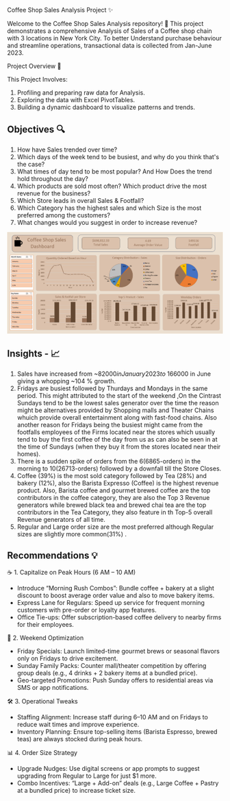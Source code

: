 Coffee Shop Sales Analysis Project  ✨

Welcome to the Coffee Shop Sales Analysis repository! 🚀
This project demonstrates a comprehensive Analysis of Sales of a Coffee shop chain with 3 locations in New York City. To better Understand purchase behaviour and streamline operations, transactional data is collected from Jan-June 2023.

Project Overview 🎯

This Project Involves:
1. Profiling and preparing raw data for Analysis.
2. Exploring the data with Excel PivotTables.
3. Building a dynamic dashboard to visualize patterns and trends.

Objectives 🔍
---

1.	How have Sales trended over time?
2.	Which days of the week tend to be busiest, and why do you think that's the case?
3.	What times of day tend to be most popular? And How Does the trend hold throughout the day?
4.	Which products are sold most often? Which product drive the most revenue for the business?
5.	Which Store leads in overall Sales & Footfall?
6.	 Which Category has the highest sales and which Size is the most preferred among the customers?
7.	What changes would you suggest in order to increase revenue? 




![Coffee Sales Dashboard](Coffee%20Sales%20Dashboard.png)




Insights - 📈
---

1.	Sales have increased from ~$82000 in January 2023 to ~$166000 in June giving a whopping ~104 % growth.
2.	Fridays are busiest followed by Thurdays and Mondays in the same period.
This might attributed to the start of the weekend ,On the Cintrast Sundays tend to be the lowest sales generator over the time the reason might be alternatives provided by Shopping malls and Theater Chains whuich provide overall entertainment along with fast-food chains.
Also another reason for Fridays being the busiest might came from the footfalls employees of the Firms located near the stores which usually tend to buy the first coffee of the day from us as can also be seen in at the time of Sundays (when they buy it from the stores located near their homes).
3.	There is a sudden spike of orders from the 6(6865-orders) in the morning to 10(26713-orders) followed by a downfall till the Store Closes.
4.	 Coffee (39%) is the most sold category followed by Tea (28%) and bakery (12%), also the Barista Expresso (Coffee) is the highest revenue product.
Also, Barista coffee and gourmet brewed coffee are the top contributors in the coffee category, they are also the Top 3 Revenue generators while brewed black tea and brewed chai tea are the top contributors in the Tea Category, they also feature in th Top-5 overall Revenue generators of all time.
5.	Regular and Large order size are the most preferred although Regular sizes are slightly more common(31%) .

Recommendations 💡   
---

☕ 1. Capitalize on Peak Hours (6 AM – 10 AM)
* Introduce “Morning Rush Combos”: Bundle coffee + bakery at a slight discount to boost average order value and also to move bakery items.
* Express Lane for Regulars: Speed up service for frequent morning customers with pre-order or loyalty app features.
 * Office Tie-ups: Offer subscription-based coffee delivery to nearby firms for their employees.

📅 2. Weekend Optimization
 *	Friday Specials: Launch limited-time gourmet brews or seasonal flavors only on Fridays to drive excitement.
 *	Sunday Family Packs: Counter mall/theater competition by offering group deals (e.g., 4 drinks + 2 bakery items at a bundled price).
 *	Geo-targeted Promotions: Push Sunday offers to residential areas via SMS or app notifications.

🛠️  3. Operational Tweaks
*	Staffing Alignment: Increase staff during 6–10 AM and on Fridays to reduce wait times and improve experience.
*	Inventory Planning: Ensure top-selling items (Barista Espresso, brewed teas) are always stocked during peak hours.

📊 4. Order Size Strategy
*	Upgrade Nudges: Use digital screens or app prompts to suggest upgrading from Regular to Large for just $1 more.
*	Combo Incentives: “Large + Add-on” deals (e.g., Large Coffee + Pastry at a bundled price) to increase ticket size.





